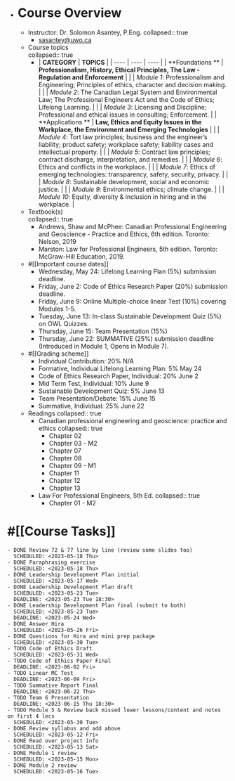 - # Course Overview
	- Instructor: Dr. Solomon Asantey, P.Eng.
	  collapsed:: true
		- sasantey@uwo.ca
	- Course topics  
	  collapsed:: true
		- | **CATEGORY** | **TOPICS** |
		  | ---- | ---- | ---- |
		  | **Foundations                          ** | **Professionalism, History, Ethical Principles, The Law - Regulation and Enforcement** |
		  |  | *Module 1*: Professionalism and Engineering; Principles of ethics, character and decision making. |
		  |  | *Module 2*: The Canadian Legal System and Environmental Law; The Professional Engineers Act and the Code of Ethics; Lifelong Learning. |
		  |  | *Module 3*: Licensing and Discipline; Professional and ethical issues in consulting; Enforcement. |
		  | **Applications                         ** | **Law, Ethics and Equity Issues in the Workplace, the Environment and Emerging Technologies** |
		  |  | *Module 4*: Tort law principles; business and the engineer’s liability; product safety; workplace safety; liability cases and intellectual property. |
		  |  | *Module 5*: Contract law principles; contract discharge, interpretation, and remedies. |
		  |  | *Module 6*: Ethics and conflicts in the workplace. |
		  |  | *Module 7*: Ethics of emerging technologies: transparency, safety, security, privacy. |
		  |  | *Module 8*: Sustainable development, social and economic justice. |
		  |  | *Module 9*: Environmental ethics; climate change. |
		  |  | *Module 10*: Equity, diversity & inclusion in hiring and in the workplace. |
	- Textbook(s)  
	  collapsed:: true
		- Andrews, Shaw and McPhee: Canadian Professional Engineering and Geoscience - Practice and Ethics, 6th edition. Toronto: Nelson, 2019
		- Marston: Law for Professional Engineers, 5th edition. Toronto: McGraw-Hill Education, 2019.
	- #[[Important course dates]]
		- Wednesday, May 24: Lifelong Learning Plan (5%) submission deadline.
		- Friday, June 2: Code of Ethics Research Paper (20%) submission deadline.
		- Friday, June 9: Online Multiple-choice linear Test (10%) covering Modules 1-5.
		- Tuesday, June 13: In-class Sustainable Development Quiz (5%) on OWL Quizzes.
		- Thursday, June 15: Team Presentation (15%)
		- Thursday, June 22: SUMMATIVE (25%) submission deadline (Introduced in Module 1, Opens in Module 7).
	- #[[Grading scheme]]
		- Individual Contribution:                                             20%     N/A
		- Formative, Individual Lifelong Learning Plan:        5%    May 24
		- Code of Ethics Research Paper, Individual:          20%    June 2
		- Mid Term Test, Individual:                                         10%     June 9
		- Sustainable Development Quiz:                                 5%     June 13
		- Team Presentation/Debate:                                      15%     June 15
		- Summative, Individual:                                              25%      June 22
	- Readings
	  collapsed:: true
		- Canadian professional engineering and geoscience: practice and ethics
		  collapsed:: true
			- Chapter 02
			- Chapter 03 - M2
			- Chapter 07
			- Chapter 08
			- Chapter 09 - M1
			- Chapter 11
			- Chapter 12
			- Chapter 13
		- Law For Professional Engineers, 5th Ed.
		  collapsed:: true
			- Chapter 01 - M2
# #[[Course Tasks]]
	- DONE Review 72 & 77 line by line (review some slides too)
	  SCHEDULED: <2023-05-18 Thu>
	- DONE Paraphrasing exercise
	  SCHEDULED: <2023-05-18 Thu>
	- DONE Leadership Development Plan initial
	  SCHEDULED: <2023-05-17 Wed>
	- DONE Leadership Development Plan draft
	  SCHEDULED: <2023-05-23 Tue>
	  DEADLINE: <2023-05-23 Tue 18:30>
	- DONE Leadership Development Plan final (submit to both)
	  SCHEDULED: <2023-05-23 Tue>
	  DEADLINE: <2023-05-24 Wed>
	- DONE Answer Hira
	  SCHEDULED: <2023-05-26 Fri>
	- DONE Questions for Hira and mini prep package
	  SCHEDULED: <2023-05-30 Tue>
	- TODO Code of Ethics Draft
	  SCHEDULED: <2023-05-31 Wed>
	- TODO Code of Ethics Paper Final
	  DEADLINE: <2023-06-02 Fri>
	- TODO Linear MC Test
	  DEADLINE: <2023-06-09 Fri>
	- TODO Summative Report Final
	  DEADLINE: <2023-06-22 Thu>
	- TODO Team 6 Presentation
	  DEADLINE: <2023-06-15 Thu 18:30>
	- TODO Module 5 & Review back missed lower lessons/content and notes on first 4 lecs
	  SCHEDULED: <2023-05-30 Tue>
	- DONE Review syllabus and add above
	  SCHEDULED: <2023-05-12 Fri>
	- DONE Read over project info
	  SCHEDULED: <2023-05-13 Sat>
	- DONE Module 1 review
	  SCHEDULED: <2023-05-15 Mon>
	- DONE Module 2 review
	  SCHEDULED: <2023-05-16 Tue>